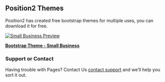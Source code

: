## Position2 Themes

Position2 has created free bootstrap themes for multiple uses, you can download it for free. 

[![Small Business Preview](https://position2.github.io/free-bootstrap-theme-sb/leaf-thumbnail.jpg)](https://github.com/Position2/free-bootstrap-theme-sb/tree/master/small-business)

**[Bootstrap Theme - Small Business](https://github.com/Position2/free-bootstrap-theme-sb/tree/master/small-business)**

### Support or Contact

Having trouble with Pages? Contact Us [contact support](https://github.com/Position2/free-bootstrap-theme-sb/issues) and we’ll help you sort it out.
